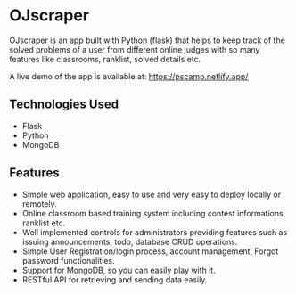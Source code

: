 
# OJscraper

OJscraper is an app built with Python (flask) that helps to keep track of the solved problems of a user from different online judges with so many features like classrooms, ranklist, solved details etc.

A live demo of the app is available at: <https://pscamp.netlify.app/>

## Technologies Used

-   Flask
-   Python
-   MongoDB

## Features

-   Simple web application, easy to use and  very  easy to deploy locally or remotely.
- Online classroom based training system including contest informations, ranklist etc.
- Well implemented controls for administrators providing features such as issuing announcements, todo, database CRUD operations.
- Simple User Registration/login process, account management, Forgot password functionalities.
-   Support for MongoDB, so you can easily play with it.
-   RESTful API for retrieving and sending data easily.
